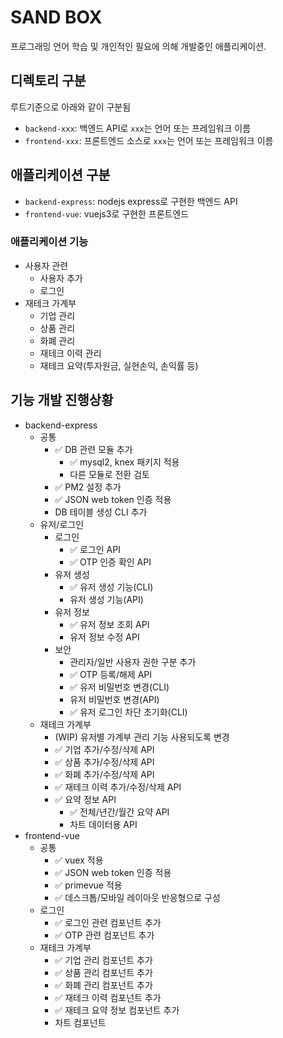 # SAND BOX
프로그래밍 언어 학습 및 개인적인 필요에 의해 개발중인 애플리케이션.

## 디렉토리 구분
루트기준으로 아래와 같이 구분됨
- `backend-xxx`: 백엔드 API로 `xxx`는 언어 또는 프레임워크 이름
- `frontend-xxx`: 프론트엔드 소스로 `xxx`는 언어 또는 프레임워크 이름

## 애플리케이션 구분
- `backend-express`: nodejs express로 구현한 백엔드 API
- `frontend-vue`: vuejs3로 구현한 프론트엔드
### 애플리케이션 기능
- 사용자 관련
  - 사용자 추가
  - 로그인
- 재테크 가계부
  - 기업 관리
  - 상품 관리
  - 화폐 관리
  - 재테크 이력 관리
  - 재테크 요약(투자원금, 실현손익, 손익률 등)

## 기능 개발 진행상황
- backend-express
  - 공통
    - :white_check_mark: DB 관련 모듈 추가
      - :white_check_mark: mysql2, knex 패키지 적용
      - 다른 모듈로 전환 검토
    - :white_check_mark: PM2 설정 추가
    - :white_check_mark: JSON web token 인증 적용
    - DB 테이블 생성 CLI 추가
  - 유저/로그인
    - 로그인
      - :white_check_mark: 로그인 API
      - :white_check_mark: OTP 인증 확인 API
    - 유저 생성
      - :white_check_mark: 유저 생성 기능(CLI)
      - 유저 생성 기능(API)
    - 유저 정보
      - :white_check_mark: 유저 정보 조회 API
      - 유저 정보 수정 API
    - 보안
      - 관리자/일반 사용자 권한 구분 추가 
      - :white_check_mark: OTP 등록/해제 API
      - :white_check_mark: 유저 비밀번호 변경(CLI)
      - 유저 비밀번호 변경(API)
      - :white_check_mark: 유저 로그인 차단 초기화(CLI)
  - 재테크 가계부
    - (WIP) 유저별 가계부 관리 기능 사용되도록 변경
    - :white_check_mark: 기업 추가/수정/삭제 API
    - :white_check_mark: 상품 추가/수정/삭제 API
    - :white_check_mark: 화폐 추가/수정/삭제 API
    - :white_check_mark: 재테크 이력 추가/수정/삭제 API
    - :white_check_mark: 요약 정보 API
      - :white_check_mark: 전체/년간/월간 요약 API
      - 차트 데이터용 API
- frontend-vue
  - 공통
    - :white_check_mark: vuex 적용
    - :white_check_mark: JSON web token 인증 적용
    - :white_check_mark: primevue 적용
    - :white_check_mark: 데스크톱/모바일 레이아웃 반응형으로 구성
  - 로그인
    - :white_check_mark: 로그인 관련 컴포넌트 추가
    - :white_check_mark: OTP 관련 컴포넌트 추가
  - 재테크 가계부
    - :white_check_mark: 기업 관리 컴포넌트 추가
    - :white_check_mark: 상품 관리 컴포넌트 추가
    - :white_check_mark: 화폐 관리 컴포넌트 추가
    - :white_check_mark: 재테크 이력 컴포넌트 추가
    - :white_check_mark: 재테크 요약 정보 컴포넌트 추가
    - 차트 컴포넌트